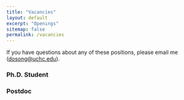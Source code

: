 ```yaml
---
title: "Vacancies"
layout: default
excerpt: "Openings"
sitemap: false
permalink: /vacancies
---
```


If you have questions about any of these positions, please email me (<dosong@uchc.edu>).

### Ph.D. Student

### Postdoc
